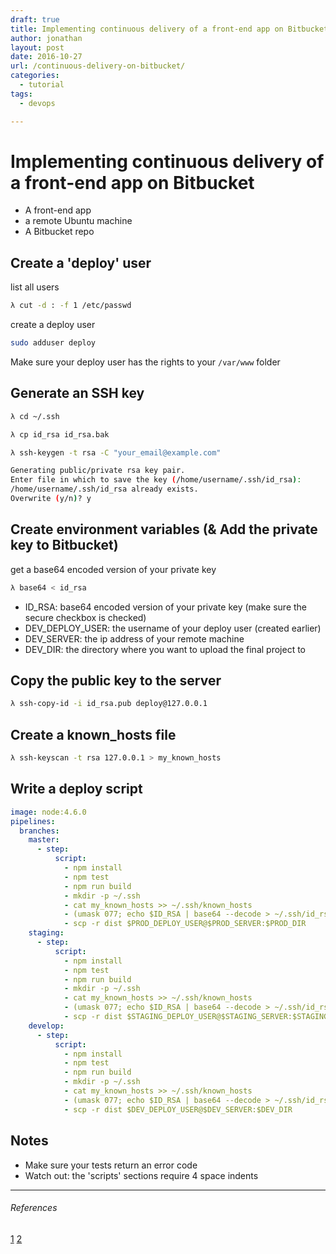 ```yaml
---
draft: true
title: Implementing continuous delivery of a front-end app on Bitbucket
author: jonathan
layout: post
date: 2016-10-27
url: /continuous-delivery-on-bitbucket/
categories:
  - tutorial
tags:
  - devops

---
```


# Implementing continuous delivery of a front-end app on Bitbucket

- A front-end app
- a remote Ubuntu machine
- A Bitbucket repo

## Create a 'deploy' user

list all users
```bash
λ cut -d : -f 1 /etc/passwd
```

create a deploy user
```bash
sudo adduser deploy
```

Make sure your deploy user has the rights to your `/var/www` folder

## Generate an SSH key

```bash
λ cd ~/.ssh
```

```bash
λ cp id_rsa id_rsa.bak
```

```bash
λ ssh-keygen -t rsa -C "your_email@example.com"
```

```bash
Generating public/private rsa key pair.
Enter file in which to save the key (/home/username/.ssh/id_rsa):
/home/username/.ssh/id_rsa already exists.
Overwrite (y/n)? y
```


## Create environment variables (& Add the private key to Bitbucket)

get a base64 encoded version of your private key
```bash
λ base64 < id_rsa
```

- ID_RSA:  base64 encoded version of your private key (make sure the secure checkbox is checked)
- DEV_DEPLOY_USER: the username of your deploy user (created earlier)
- DEV_SERVER: the ip address of your remote machine
- DEV_DIR: the directory where you want to upload the final project to


## Copy the public key to the server

```bash
λ ssh-copy-id -i id_rsa.pub deploy@127.0.0.1
```

## Create a known_hosts file

```bash
λ ssh-keyscan -t rsa 127.0.0.1 > my_known_hosts
```


## Write a deploy script

```yaml
image: node:4.6.0
pipelines:
  branches:
    master:
      - step:
          script:
            - npm install
            - npm test
            - npm run build
            - mkdir -p ~/.ssh
            - cat my_known_hosts >> ~/.ssh/known_hosts
            - (umask 077; echo $ID_RSA | base64 --decode > ~/.ssh/id_rsa)
            - scp -r dist $PROD_DEPLOY_USER@$PROD_SERVER:$PROD_DIR
    staging:
      - step:
          script:
            - npm install
            - npm test
            - npm run build
            - mkdir -p ~/.ssh
            - cat my_known_hosts >> ~/.ssh/known_hosts
            - (umask 077; echo $ID_RSA | base64 --decode > ~/.ssh/id_rsa)
            - scp -r dist $STAGING_DEPLOY_USER@$STAGING_SERVER:$STAGING_DIR
    develop:
      - step:
          script:
            - npm install
            - npm test
            - npm run build
            - mkdir -p ~/.ssh
            - cat my_known_hosts >> ~/.ssh/known_hosts
            - (umask 077; echo $ID_RSA | base64 --decode > ~/.ssh/id_rsa)
            - scp -r dist $DEV_DEPLOY_USER@$DEV_SERVER:$DEV_DIR
```

## Notes

- Make sure your tests return an error code
- Watch out: the 'scripts' sections require 4 space indents


---

###### References

[1](https://answers.atlassian.com/questions/39243415/how-can-i-use-ssh-in-bitbucket-pipelines)
[2](https://answers.atlassian.com/questions/39429257/how-do-i-set-up-ssh-public-key-authentication-so-that-i-can-use-ssh-sftp-or-scp-from-my-bitbucket-pipelines-pipeline)
